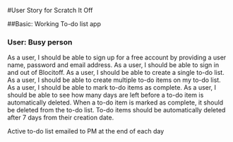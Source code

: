 #User Story for Scratch It Off

##Basic: Working To-do list app

### User: Busy person

As a user, I should be able to sign up for a free account by providing a user name, password and email address.
As a user, I should be able to sign in and out of Blocitoff.
As a user, I should be able to create a single to-do list.
As a user, I should be able to create multiple to-do items on my to-do list.
As a user, I should be able to mark to-do items as complete.
As a user, I should be able to see how many days are left before a to-do item is automatically deleted.
When a to-do item is marked as complete, it should be deleted from the to-do list.
To-do items should be automatically deleted after 7 days from their creation date.

Active to-do list emailed to PM at the end of each day
